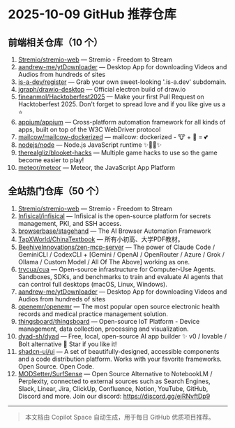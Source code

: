 # 2025-10-09 GitHub 推荐仓库

## 前端相关仓库（10 个）

1. [Stremio/stremio-web](https://github.com/Stremio/stremio-web) — Stremio - Freedom to Stream
2. [aandrew-me/ytDownloader](https://github.com/aandrew-me/ytDownloader) — Desktop App for downloading Videos and Audios from hundreds of sites
3. [is-a-dev/register](https://github.com/is-a-dev/register) — Grab your own sweet-looking '.is-a.dev' subdomain.
4. [jgraph/drawio-desktop](https://github.com/jgraph/drawio-desktop) — Official electron build of draw.io
5. [fineanmol/Hacktoberfest2025](https://github.com/fineanmol/Hacktoberfest2025) — Make your first Pull Request on Hacktoberfest 2025. Don't forget to spread love and if you like give us a ⭐️
6. [appium/appium](https://github.com/appium/appium) — Cross-platform automation framework for all kinds of apps, built on top of the W3C WebDriver protocol
7. [mailcow/mailcow-dockerized](https://github.com/mailcow/mailcow-dockerized) — mailcow: dockerized - 🐮 + 🐋 = 💕
8. [nodejs/node](https://github.com/nodejs/node) — Node.js JavaScript runtime ✨🐢🚀✨
9. [therealgliz/blooket-hacks](https://github.com/therealgliz/blooket-hacks) — Multiple game hacks to use so the game become easier to play!
10. [meteor/meteor](https://github.com/meteor/meteor) — Meteor, the JavaScript App Platform

## 全站热门仓库（50 个）

1. [Stremio/stremio-web](https://github.com/Stremio/stremio-web) — Stremio - Freedom to Stream
2. [Infisical/infisical](https://github.com/Infisical/infisical) — Infisical is the open-source platform for secrets management, PKI, and SSH access.
3. [browserbase/stagehand](https://github.com/browserbase/stagehand) — The AI Browser Automation Framework
4. [TapXWorld/ChinaTextbook](https://github.com/TapXWorld/ChinaTextbook) — 所有小初高、大学PDF教材。
5. [BeehiveInnovations/zen-mcp-server](https://github.com/BeehiveInnovations/zen-mcp-server) — The power of Claude Code / GeminiCLI / CodexCLI + [Gemini / OpenAI / OpenRouter / Azure / Grok / Ollama / Custom Model / All Of The Above] working as one.
6. [trycua/cua](https://github.com/trycua/cua) — Open-source infrastructure for Computer-Use Agents. Sandboxes, SDKs, and benchmarks to train and evaluate AI agents that can control full desktops (macOS, Linux, Windows).
7. [aandrew-me/ytDownloader](https://github.com/aandrew-me/ytDownloader) — Desktop App for downloading Videos and Audios from hundreds of sites
8. [openemr/openemr](https://github.com/openemr/openemr) — The most popular open source electronic health records and medical practice management solution.
9. [thingsboard/thingsboard](https://github.com/thingsboard/thingsboard) — Open-source IoT Platform - Device management, data collection, processing and visualization.
10. [dyad-sh/dyad](https://github.com/dyad-sh/dyad) — Free, local, open-source AI app builder ✨ v0 / lovable / Bolt alternative 🌟 Star if you like it!
11. [shadcn-ui/ui](https://github.com/shadcn-ui/ui) — A set of beautifully-designed, accessible components and a code distribution platform. Works with your favorite frameworks. Open Source. Open Code.
12. [MODSetter/SurfSense](https://github.com/MODSetter/SurfSense) — Open Source Alternative to NotebookLM / Perplexity, connected to external sources such as Search Engines, Slack, Linear, Jira, ClickUp, Confluence, Notion, YouTube, GitHub, Discord and more. Join our discord: https://discord.gg/ejRNvftDp9

---

> 本文档由 Copilot Space 自动生成，用于每日 GitHub 优质项目推荐。
